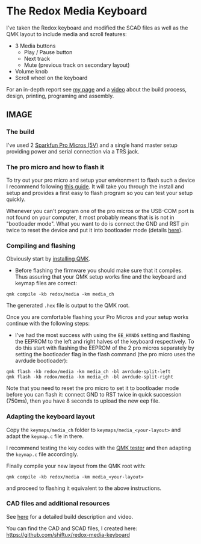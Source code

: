 # The Redox Media Keyboard

I've taken the Redox keyboard and modified the SCAD files as well as the QMK layout to include media and scroll features:
- 3 Media buttons
    - Play / Pause button
    - Next track
    - Mute (previous track on secondary layout)
- Volume knob
- Scroll wheel on the keyboard

For an in-depth report see [my page](https://shiftux.org/making_projects/keyboard.html) and a [video](https://youtu.be/Cwkf7HFcUkY) about the build process, design, printing, programing and assembly.

## IMAGE

### The build
I've used 2 [Sparkfun Pro Micros (5V)](https://www.sparkfun.com/products/12640) and a single hand master setup providing power and serial connection via a TRS jack.

### The pro micro and how to flash it
To try out your pro micro and setup your environment to flash such a device I recommend following [this guide](https://learn.sparkfun.com/tutorials/pro-micro--fio-v3-hookup-guide/all). It will take you through the install and setup and provides a first easy to flash program so you can test your setup quickly.

Whenever you can't program one of the pro micros or the USB-COM port is not found on your computer, it most probably means that is is not in "bootloader mode". What you want to do is connect the GND and RST pin twice to reset the device and put it into bootloader mode (details [here](https://learn.sparkfun.com/tutorials/pro-micro--fio-v3-hookup-guide/troubleshooting-and-faq#ts-serial)).

### Compiling and flashing

Obviously start by [installing QMK](https://docs.qmk.fm/#/getting_started_build_tools?id=set-up-your-environment).

- Before flashing the firmware you should make sure that it compiles. Thus assuring that your QMK setup works fine and the keyboard and keymap files are correct:
```
qmk compile -kb redox/media -km media_ch
```
The generated `.hex` file is output to the QMK root.

Once you are comfortable flashing your Pro Micros and your setup works continue with the following steps:

- I've had the most success with using the `EE_HANDS` setting and flashing the EEPROM to the left and right halves of the keyboard respectively. To do this start with flashing the EEPROM of the 2 pro micros separately by setting the bootloader flag in the flash command (the pro micro uses the avrdude bootloader):
```
qmk flash -kb redox/media -km media_ch -bl avrdude-split-left
qmk flash -kb redox/media -km media_ch -bl avrdude-split-right
```
Note that you need to reset the pro micro to set it to bootloader mode before you can flash it: connect GND to RST twice in quick succession (750ms), then you have 8 seconds to upload the new eep file.

### Adapting the keyboard layout

Copy the `keymaps/media_ch` folder to `keymaps/media_<your-layout>` and adapt the `keymap.c` file in there.

I recommend testing the key codes with the [QMK tester](https://config.qmk.fm/#/test) and then adapting the `keymap.c` file accordingly.

Finally compile your new layout from the QMK root with:
```
qmk compile -kb redox/media -km media_<your-layout>
```
and proceed to flashing it equivalent to the above instructions.

### CAD files and additional resources
See [here](https://shiftux.org/making_projects/keyboard.html) for a detailed build description and video.

You can find the CAD and SCAD files, I created here: https://github.com/shiftux/redox-media-keyboard
